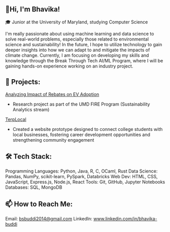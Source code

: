 ## 👋Hi, I'm Bhavika! 

🎓 Junior at the University of Maryland, studying Computer Science

I'm really passionate about using machine learning and data science to solve real-world problems, especially those related to environmental science and sustainability! In the future, I hope to utilize technology to gain deeper insights into how we can adapt to and mitigate the impacts of climate change. Currently, I am focusing on developing my skills and knowledge through the Break Through Tech AI/ML Program, where I will be gaining hands-on experience working on an industry project.

## 🚀 Projects:
[Analyzing Impact of Rebates on EV Adoption](https://github.com/umdfiresa2024/research-go-green)
- Research project as part of the UMD FIRE Program (Sustainability Analytics stream)

[TerpLocal](https://github.com/Cadoodlii/TerpLocal) 
- Created a website prototype designed to connect college students with local businesses, fostering career development opportunities and strengthening community engagement

## 🛠 Tech Stack:
Programming Languages: Python, Java, R, C, OCaml, Rust
Data Science: Pandas, NumPy, scikit-learn, PySpark, Databricks
Web Dev: HTML, CSS, JavaScript, Express.js, Node.js, React
Tools: Git, GitHub, Jupyter Notebooks
Databases: SQL, MongoDB
 
## 📫 How to Reach Me:
Email: bsbuddi2014@gmail.com
LinkedIn: www.linkedin.com/in/bhavika-buddi

